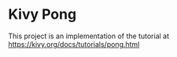 # Kivy Pong

This project is an implementation of the tutorial at https://kivy.org/docs/tutorials/pong.html